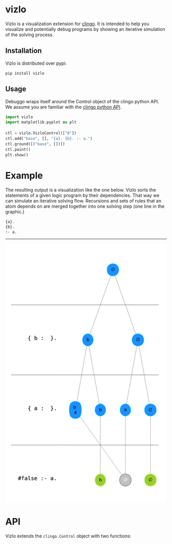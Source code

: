 # vizlo
Vizlo is a visualization extension for [clingo](https://potassco.org/clingo/). 
It is intended to help you visualize and potentially debug programs by showing an 
iterative simulation of the solving process.


## Installation

Vizlo is distributed over pypi:
```
pip install vizlo
```

## Usage
Debuggo wraps itself around the Control object of the clingo python API. We assume you are familiar with the 
[clingo python API](https://potassco.org/clingo/python-api/5.4/).


```python
import vizlo
import matplotlib.pyplot as plt

ctl = vizlo.VizloControl(["0"])
ctl.add("base", [], "{a}. {b}. :- a.")
ctl.ground([("base", [])])
ctl.paint()
plt.show()
```

# Example
The resulting output is a visualization like the one below. Vizlo sorts the statements of a given logic
program by their dependencies. That way we can simulate an iterative solving flow. Recursions and sets of rules that an 
atom depends on are merged together into one solving step (one line in the graphic.) 

```
{a}.
{b}.
:- a.
```
---
![Example Program](docs/img/sample.png "Sample solver tree")

# API
Vizlo extends the `clingo.Control` object with two functions:



